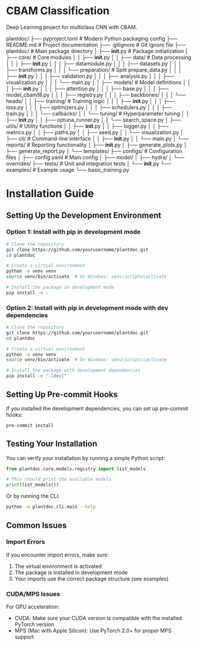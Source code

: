# CBAM Classification

Deep Learning project for multiclass CNN with CBAM.




plantdoc/
├── pyproject.toml         # Modern Python packaging config
├── README.md              # Project documentation
├── .gitignore             # Git ignore file
├── plantdoc/              # Main package directory
│   ├── __init__.py        # Package initialization
│   ├── core/              # Core modules
│   │   ├── __init__.py
│   │   ├── data/          # Data processing
│   │   │   ├── __init__.py
│   │   │   ├── datamodule.py
│   │   │   ├── datasets.py
│   │   │   ├── transforms.py
│   │   │   └── preparation/  # Split prepare_data.py
│   │   │       ├── __init__.py
│   │   │       ├── validation.py
│   │   │       ├── analysis.py
│   │   │       ├── visualization.py
│   │   │       └── main.py
│   │   ├── models/        # Model definitions
│   │   │   ├── __init__.py
│   │   │   ├── attention.py
│   │   │   ├── base.py
│   │   │   ├── model_cbam18.py
│   │   │   ├── registry.py
│   │   │   ├── backbones/
│   │   │   └── heads/
│   │   ├── training/      # Training logic
│   │   │   ├── __init__.py
│   │   │   ├── loss.py
│   │   │   ├── optimizers.py
│   │   │   ├── schedulers.py
│   │   │   ├── train.py
│   │   │   └── callbacks/
│   │   └── tuning/        # Hyperparameter tuning
│   │       ├── __init__.py
│   │       ├── optuna_runner.py
│   │       └── search_space.py
│   ├── utils/             # Utility functions
│   │   ├── __init__.py
│   │   ├── logger.py
│   │   ├── metrics.py
│   │   ├── paths.py
│   │   ├── seed.py
│   │   └── visualization.py
│   ├── cli/               # Command-line interface
│   │   ├── __init__.py
│   │   └── main.py
│   └── reports/           # Reporting functionality
│       ├── __init__.py
│       ├── generate_plots.py
│       ├── generate_report.py
│       └── templates/
├── configs/               # Configuration files
│   ├── config.yaml        # Main config
│   ├── model/
│   ├── hydra/
│   └── overrides/
├── tests/                 # Unit and integration tests
│   └── __init__.py
└── examples/              # Example usage
    └── basic_training.py





# Installation Guide

## Setting Up the Development Environment

### Option 1: Install with pip in development mode

```bash
# Clone the repository
git clone https://github.com/yourusername/plantdoc.git
cd plantdoc

# Create a virtual environment
python -m venv venv
source venv/bin/activate  # On Windows: venv\Scripts\activate

# Install the package in development mode
pip install -e .
```

### Option 2: Install with pip in development mode with dev dependencies

```bash
# Clone the repository
git clone https://github.com/yourusername/plantdoc.git
cd plantdoc

# Create a virtual environment
python -m venv venv
source venv/bin/activate  # On Windows: venv\Scripts\activate

# Install the package with development dependencies
pip install -e ".[dev]"
```

## Setting Up Pre-commit Hooks

If you installed the development dependencies, you can set up pre-commit hooks:

```bash
pre-commit install
```

## Testing Your Installation

You can verify your installation by running a simple Python script:

```python
from plantdoc.core.models.registry import list_models

# This should print the available models
print(list_models())
```

Or by running the CLI:

```bash
python -m plantdoc.cli.main --help
```

## Common Issues

### Import Errors

If you encounter import errors, make sure:
1. The virtual environment is activated
2. The package is installed in development mode
3. Your imports use the correct package structure (see examples)

### CUDA/MPS Issues

For GPU acceleration:
- CUDA: Make sure your CUDA version is compatible with the installed PyTorch version
- MPS (Mac with Apple Silicon): Use PyTorch 2.0+ for proper MPS support